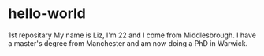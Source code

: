# hello-world
1st repositary
My name is Liz, I'm 22 and I come from Middlesbrough. I have a master's degree from Manchester and am now doing a PhD in Warwick.
